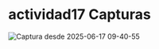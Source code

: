 # actividad17 Capturas

![Captura desde 2025-06-17 09-40-55](https://github.com/user-attachments/assets/37ddce24-c2e7-4bf2-93e2-7b5af0ffacc1)
